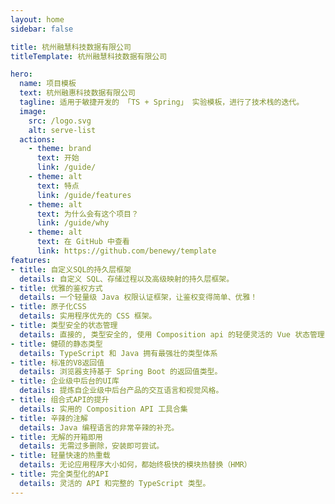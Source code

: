 ```yaml
---
layout: home
sidebar: false

title: 杭州融慧科技数据有限公司
titleTemplate: 杭州融慧科技数据有限公司

hero:
  name: 项目模板
  text: 杭州融惠科技数据有限公司
  tagline: 适用于敏捷开发的 「TS + Spring」 实验模板，进行了技术栈的迭代。
  image:
    src: /logo.svg
    alt: serve-list
  actions:
    - theme: brand
      text: 开始
      link: /guide/
    - theme: alt
      text: 特点
      link: /guide/features
    - theme: alt
      text: 为什么会有这个项目？
      link: /guide/why
    - theme: alt
      text: 在 GitHub 中查看
      link: https://github.com/benewy/template
features:
- title: 自定义SQL的持久层框架
  details: 自定义 SQL、存储过程以及高级映射的持久层框架。
- title: 优雅的鉴权方式
  details: 一个轻量级 Java 权限认证框架，让鉴权变得简单、优雅！
- title: 原子化CSS
  details: 实用程序优先的 CSS 框架。
- title: 类型安全的状态管理
  details: 直接的, 类型安全的, 使用 Composition api 的轻便灵活的 Vue 状态管理
- title: 健硕的静态类型
  details: TypeScript 和 Java 拥有最强壮的类型体系
- title: 标准的V8返回值
  details: 浏览器支持基于 Spring Boot 的返回值类型。
- title: 企业级中后台的UI库
  details: 提炼自企业级中后台产品的交互语言和视觉风格。
- title: 组合式API的提升
  details: 实用的 Composition API 工具合集
- title: 辛辣的注解
  details: Java 编程语言的非常辛辣的补充。
- title: 无解的开箱即用
  details: 无需过多删除，安装即可尝试。
- title: 轻量快速的热重载
  details: 无论应用程序大小如何，都始终极快的模块热替换（HMR）
- title: 完全类型化的API
  details: 灵活的 API 和完整的 TypeScript 类型。
---
```

